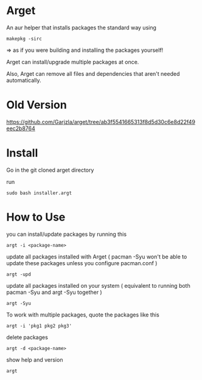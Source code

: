 # Arget
An aur helper that installs packages the standard way using

    makepkg -sirc
=> as if you were building and installing the packages yourself!

Arget can install/upgrade multiple packages at once.

Also, Arget can remove all files and dependencies that aren't needed automatically.

# Old Version
https://github.com/Garjzla/arget/tree/ab3f5541665313f8d5d30c6e8d22f49eec2b8764

# Install
Go in the git cloned arget directory

run

    sudo bash installer.argt

# How to Use
you can install/update packages by running this

    argt -i <package-name>
update all packages installed with Arget ( pacman -Syu won't be able to update these packages unless you configure pacman.conf )

    argt -upd

update all packages installed on your system ( equivalent to running both pacman -Syu and argt -Syu together )

    argt -Syu

To work with multiple packages, quote the packages like this

    argt -i 'pkg1 pkg2 pkg3'
delete packages

    argt -d <package-name>
show help and version

    argt
